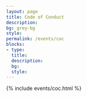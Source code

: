 ```yaml
---
layout: page
title: Code of Conduct
description:
bg: grey-bg
style:
permalink: /events/coc
blocks:
- type:
  title:
  description:
  bg:
  style:
---
```


{% include events/coc.html %}
